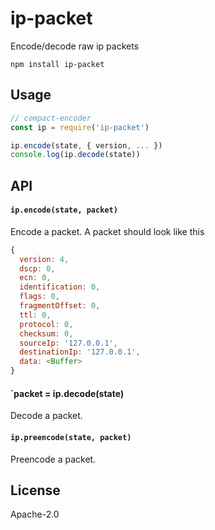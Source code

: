 # ip-packet

Encode/decode raw ip packets

```
npm install ip-packet
```

## Usage

``` js
// compact-encoder
const ip = require('ip-packet')

ip.encode(state, { version, ... })
console.log(ip.decode(state))
```

## API

#### `ip.encode(state, packet)`

Encode a packet. A packet should look like this

``` js
{
  version: 4,
  dscp: 0,
  ecn: 0,
  identification: 0,
  flags: 0,
  fragmentOffset: 0,
  ttl: 0,
  protocol: 0,
  checksum: 0,
  sourceIp: '127.0.0.1',
  destinationIp: '127.0.0.1',
  data: <Buffer>
}
```

#### `packet = ip.decode(state)

Decode a packet.

#### `ip.preencode(state, packet)`

Preencode a packet.

## License

Apache-2.0
